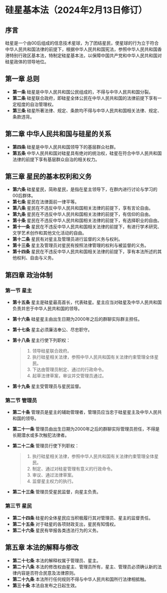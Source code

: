# 硅星基本法（2024年2月13日修订）

## 序言

硅星是一个由00后组成的信息技术星球，为了团结星民，使星球的行为立于符合中华人民共和国法律的前提下，根据中华人民共和国宪法，参照中华人民共和国香港特别行政区基本法，特制定硅星基本法，以保障中国共产党和中华人民共和国对硅星政体的领导地位。

## 第一章 总则

- **第一条** 硅星是中华人民共和国公民组成的，不得与中华人民共和国分裂。
- **第二条** 硅星联合政府，即硅星全体公民在中华人民共和国的法律前提下享有一定程度的自治管理权。
- **第三条** 硅星所著法律、规定、条款均不得与中华人民共和国相关法律、规定、条款违背。

## 第二章 中华人民共和国与硅星的关系

- **第四条** 硅星是中华人民共和国领导下的基层群众社群。
- **第五条** 中华人民共和国对硅星具有绝对的统治权，硅星在符合中华人民共和国法律的前提下享有基层群众自治的相关权力。

## 第三章 星民的基本权利和义务

- **第六条** 硅星星民，简称星民，是指在星主领导下，在群内进行讨论与学习的00后群体。
- **第七条** 星民在法律面前一律平等。
- **第八条** 星民在不违反中华人民共和国相关法律的前提下，享有言论自由。
- **第九条** 星民在不违反中华人民共和国相关法律的前提下，有信仰的自由。
- **第十条** 星民在不违反中华人民共和国相关法律的前提下，有选择职业的自由。
- **第十一条** 星民在不违反中华人民共和国相关法律的前提下，有进行学术研究、文学艺术创作和其他文化活动的自由。
- **第十二条** 星民有对星主及管理员进行监督的义务与权利。
- **第十三条** 星主及管理员对星民有按照法律管理的权利与被监督的义务。
- **第十四条** 星民在不违反中华人民共和国相关法律的前提下，享有本法所述的其他权利、自由与义务。

## 第四章 政治体制

### 第一节 星主

- **第十五条** 星主是硅星最高首长，代表硅星。星主应当对硅星及中华人民共和国负责并忠于中华人民共和国的领导。

- **第十六条** 硅星星主由出生日期为2000年之后的群聊实际群主担任。

- **第十七条** 星主必须廉洁奉公、尽忠职守。

- **第十八条** 星主行使下列职权：
  
  > 1. 领导硅星联合政府。
  > 2. 执行硅星相关法律，参照中华人民共和国有关法律约束管理全体星民。
  > 3. 下达由管理员制定、通过的行政命令。
  > 4. 起草法律草案，审议并交管理员通过。
  
- **第十九条** 星主受管理员与星民监督。

### 第二节 管理员

- **第二十条** 管理员是星主的辅助管理者，管理员应当忠于硅星星主及中华人民共和国的领导。

- **第二十一条** 管理员由出生日期为2000年之后的群聊实际管理员担任，不得是长期潜水或多次触犯法律者。

- **第二十二条** 管理员行使下列职权：
  
  > 1. 执行硅星相关法律，参照中华人民共和国有关法律约束管理全体星民。
  > 2. 制定、通过对硅星管理有意义的行政命令。
  > 3. 审议、通过法律草案。
  > 4. 监督星主权力的执行。
  
- **第二十三条** 管理员受星民监督，向星主负责。

### 第三节 星民

- **第二十四条** 硅星的全体星民应当积极履行其对管理员、星主的监督责任。
- **第二十五条** 对于硅星的各项财政支出，星民有知情权。
- **第二十六条** 星民有举报各类违法行为的义务。

## 第五章 本法的解释与修改

- **第二十七条** 本法的解释权属于管理员、星主。
- **第二十八条** 本法的修改权由星主、管理员所有，星主、管理员必须确认新的法律内容是否符合民意及法律原则。
- **第二十九条** 本法所行任何规则不得与中华人民共和国所行法律相抵触。
- **第三十条** 本法自发布之日起生效。
